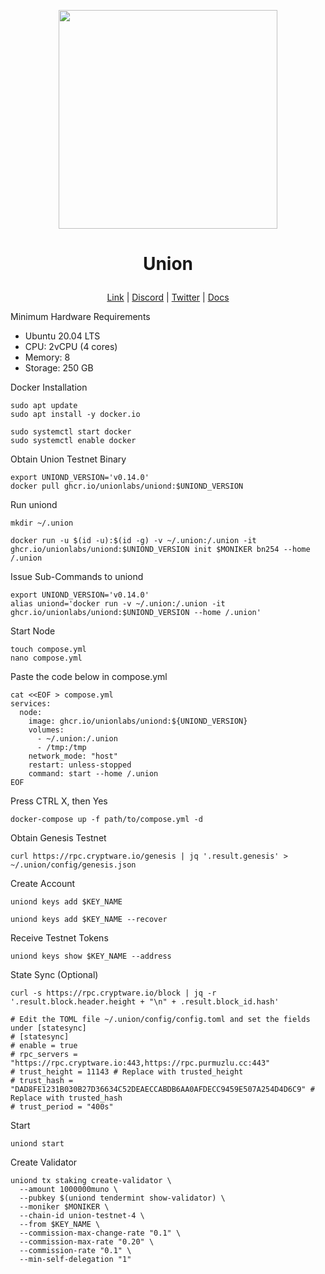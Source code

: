 <p align="center">
  <img height="350" height="350" src="https://github.com/user-attachments/assets/70396c7b-13f3-4d4a-95a2-38623b917abd">
</p>
<h1>
<p align="center"> Union </p>
</h1>

<p align="center">
  <a href="https://union.build">Link</a> |
  <a href="https://discord.com/invite/union-build">Discord</a> |
  <a href="https://twitter.com/union_build">Twitter</a> |
  <a href="https://docs.union.build">Docs</a> 
</p>

Minimum Hardware Requirements
- Ubuntu 20.04 LTS
- CPU: 2vCPU (4 cores)
- Memory: 8
- Storage: 250 GB

Docker Installation
```
sudo apt update
sudo apt install -y docker.io
```
```
sudo systemctl start docker
sudo systemctl enable docker
```
Obtain Union Testnet Binary
```
export UNIOND_VERSION='v0.14.0'
docker pull ghcr.io/unionlabs/uniond:$UNIOND_VERSION
```
Run uniond
```
mkdir ~/.union
```
```
docker run -u $(id -u):$(id -g) -v ~/.union:/.union -it ghcr.io/unionlabs/uniond:$UNIOND_VERSION init $MONIKER bn254 --home /.union
```
Issue Sub-Commands to uniond
```
export UNIOND_VERSION='v0.14.0'
alias uniond='docker run -v ~/.union:/.union -it ghcr.io/unionlabs/uniond:$UNIOND_VERSION --home /.union'
```
Start Node
```
touch compose.yml
nano compose.yml
```
Paste the code below in compose.yml
```
cat <<EOF > compose.yml
services:
  node:
    image: ghcr.io/unionlabs/uniond:${UNIOND_VERSION}
    volumes:
      - ~/.union:/.union
      - /tmp:/tmp
    network_mode: "host"
    restart: unless-stopped
    command: start --home /.union
EOF
```
Press CTRL X, then Yes
```
docker-compose up -f path/to/compose.yml -d
```
Obtain Genesis Testnet
```
curl https://rpc.cryptware.io/genesis | jq '.result.genesis' > ~/.union/config/genesis.json
```
Create Account
```
uniond keys add $KEY_NAME
```
```
uniond keys add $KEY_NAME --recover
```
Receive Testnet Tokens
```
uniond keys show $KEY_NAME --address
```
State Sync (Optional)
```
curl -s https://rpc.cryptware.io/block | jq -r '.result.block.header.height + "\n" + .result.block_id.hash'
```
```
# Edit the TOML file ~/.union/config/config.toml and set the fields under [statesync]
# [statesync]
# enable = true
# rpc_servers = "https://rpc.cryptware.io:443,https://rpc.purmuzlu.cc:443"
# trust_height = 11143 # Replace with trusted_height
# trust_hash = "DAD8FE1231B030B27D36634C52DEAECCABDB6AA0AFDECC9459E507A254D4D6C9" # Replace with trusted_hash
# trust_period = "400s"
```
Start
```
uniond start
```
Create Validator
```
uniond tx staking create-validator \
  --amount 1000000muno \
  --pubkey $(uniond tendermint show-validator) \
  --moniker $MONIKER \
  --chain-id union-testnet-4 \
  --from $KEY_NAME \
  --commission-max-change-rate "0.1" \
  --commission-max-rate "0.20" \
  --commission-rate "0.1" \
  --min-self-delegation "1"
```

